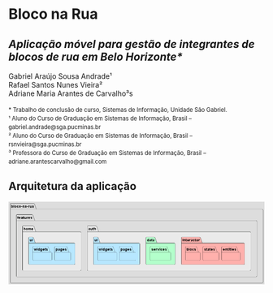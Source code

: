 # Bloco na Rua
## _Aplicação móvel para gestão de integrantes de blocos de rua em Belo Horizonte*_

Gabriel Araújo Sousa Andrade¹ \
Rafael Santos Nunes Vieira² \
Adriane Maria Arantes de Carvalho³s

<span style="font-size:0.8em;">
* Trabalho de conclusão de curso, Sistemas de Informação, Unidade São Gabriel.<br>
¹ Aluno do Curso de Graduação em Sistemas de Informação, Brasil – gabriel.andrade@sga.pucminas.br<br>
² Aluno do Curso de Graduação em Sistemas de Informação, Brasil – rsnvieira@sga.pucminas.br<br>
³ Professora do Curso de Graduação em Sistemas de Informação, Brasil –
adriane.arantescarvalho@gmail.com
</span>

## Arquitetura da aplicação
![package_dependencies](out\diagrams\plant_uml\package_dependencies\bloco-na-rua.png)